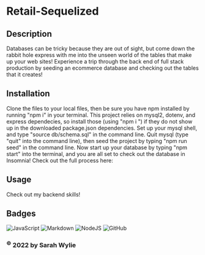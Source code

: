 # Retail-Sequelized

## Description
Databases can be tricky because they are out of sight, but come down the rabbit hole express with me into the unseen world of the tables that make up your web sites! Experience a trip through the back end of full stack production by seeding an ecommerce database and checking out the tables that it creates!

## Installation
Clone the files to your local files, then be sure you have npm installed by running "npm i" in your terminal. This project relies on mysql2, dotenv, and express dependecies, so install those (using "npm i <dependency>") if they do not show up in the downloaded package.json dependencies. Set up your mysql shell, and type "source db/schema.sql" in the command line. Quit mysql (type "quit" into the command line), then seed the project by typing "npm run seed" in the command line. Now start up your database by typing "npm start" into the terminal, and you are all set to check out the database in Insomnia! Check out the full process here:



## Usage
Check out my backend skills!

## Badges
![JavaScript](https://img.shields.io/badge/javascript-%23323330.svg?style=for-the-badge&logo=javascript&logoColor=%23F7DF1E)
![Markdown](https://img.shields.io/badge/markdown-%23000000.svg?style=for-the-badge&logo=markdown&logoColor=white)
![NodeJS](https://img.shields.io/badge/node.js-6DA55F?style=for-the-badge&logo=node.js&logoColor=white)
![GitHub](https://img.shields.io/badge/github-%23121011.svg?style=for-the-badge&logo=github&logoColor=white)


### <sup>©</sup> 2022 by Sarah Wylie

